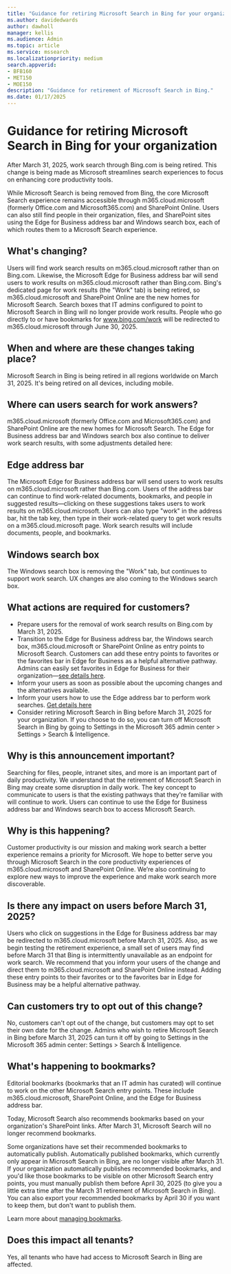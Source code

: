 ```yaml
---
title: "Guidance for retiring Microsoft Search in Bing for your organization"
ms.author: davidedwards
author: dawholl
manager: kellis
ms.audience: Admin
ms.topic: article
ms.service: mssearch
ms.localizationpriority: medium
search.appverid:
- BFB160
- MET150
- MOE150
description: "Guidance for retirement of Microsoft Search in Bing."
ms.date: 01/17/2025
---
```


# Guidance for retiring Microsoft Search in Bing for your organization

After March 31, 2025, work search through Bing.com is being retired. This change is being made as Microsoft streamlines search experiences to focus on enhancing core productivity tools.

While Microsoft Search is being removed from Bing, the core Microsoft Search experience remains accessible through m365.cloud.microsoft (formerly Office.com and Microsoft365.com) and SharePoint Online. Users can also still find people in their organization, files, and SharePoint sites using the Edge for Business address bar and Windows search box, each of which routes them to a Microsoft Search experience.

## What's changing?

Users will find work search results on m365.cloud.microsoft rather than on Bing.com. Likewise, the Microsoft Edge for Business address bar will send users to work results on m365.cloud.microsoft rather than Bing.com. Bing's dedicated page for work results (the "Work" tab) is being retired, so m365.cloud.microsoft and SharePoint Online are the new homes for Microsoft Search. Search boxes that IT admins configured to point to Microsoft Search in Bing will no longer provide work results. People who go directly to or have bookmarks for www.bing.com/work will be redirected to m365.cloud.microsoft through June 30, 2025.

## When and where are these changes taking place? 

Microsoft Search in Bing is being retired in all regions worldwide on March 31, 2025. It's being retired on all devices, including mobile. 

## Where can users search for work answers? 

m365.cloud.microsoft (formerly Office.com and Microsoft365.com) and SharePoint Online are the new homes for Microsoft Search. The Edge for Business address bar and Windows search box also continue to deliver work search results, with some adjustments detailed here: 

## Edge address bar 

The Microsoft Edge for Business address bar will send users to work results on m365.cloud.microsoft rather than Bing.com. Users of the address bar can continue to find work-related documents, bookmarks, and people in suggested results—clicking on these suggestions takes users to work results on m365.cloud.microsoft. Users can also type "work" in the address bar, hit the tab key, then type in their work-related query to get work results on a m365.cloud.microsoft page. Work search results will include documents, people, and bookmarks.

## Windows search box 

The Windows search box is removing the "Work" tab, but continues to support work search. UX changes are also coming to the Windows search box.

## What actions are required for customers? 

- Prepare users for the removal of work search results on Bing.com by March 31, 2025.
- Transition to the Edge for Business address bar, the Windows search box, m365.cloud.microsoft or SharePoint Online as entry points to Microsoft Search. Customers can add these entry points to favorites or the favorites bar in Edge for Business as a helpful alternative pathway. Admins can easily set favorites in Edge for Business for their organization—[see details here](/deployedge/edge-learnmore-provision-favorites).
- Inform your users as soon as possible about the upcoming changes and the alternatives available.
- Inform your users how to use the Edge address bar to perform work searches. [Get details here](/MicrosoftSearch/retirement-microsoft-search-bing#edge-address-bar)
- Consider retiring Microsoft Search in Bing before March 31, 2025 for your organization. If you choose to do so, you can turn off Microsoft Search in Bing by going to Settings in the Microsoft 365 admin center > Settings > Search & Intelligence.

## Why is this announcement important?  

Searching for files, people, intranet sites, and more is an important part of daily productivity. We understand that the retirement of Microsoft Search in Bing may create some disruption in daily work. The key concept to communicate to users is that the existing pathways that they're familiar with will continue to work. Users can continue to use the Edge for Business address bar and Windows search box to access Microsoft Search. 

## Why is this happening?

Customer productivity is our mission and making work search a better experience remains a priority for Microsoft. We hope to better serve you through Microsoft Search in the core productivity experiences of m365.cloud.microsoft and SharePoint Online. We’re also continuing to explore new ways to improve the experience and make work search more discoverable.

## Is there any impact on users before March 31, 2025? 

Users who click on suggestions in the Edge for Business address bar may be redirected to m365.cloud.microsoft before March 31, 2025. Also, as we begin testing the retirement experience, a small set of users may find before March 31 that Bing is intermittently unavailable as an endpoint for work search. We recommend that you inform your users of the change and direct them to m365.cloud.microsoft and SharePoint Online instead. Adding these entry points to their favorites or to the favorites bar in Edge for Business may be a helpful alternative pathway.

## Can customers try to opt out of this change? 

No, customers can't opt out of the change, but customers may opt to set their own date for the change. Admins who wish to retire Microsoft Search in Bing before March 31, 2025 can turn it off by going to Settings in the Microsoft 365 admin center: Settings > Search & Intelligence. 

## What's happening to bookmarks? 

Editorial bookmarks (bookmarks that an IT admin has curated) will continue to work on the other Microsoft Search entry points. These include m365.cloud.microsoft, SharePoint Online, and the Edge for Business address bar.  

Today, Microsoft Search also recommends bookmarks based on your organization's SharePoint links. After March 31, Microsoft Search will no longer recommend bookmarks.  

Some organizations have set their recommended bookmarks to automatically publish. Automatically published bookmarks, which currently only appear in Microsoft Search in Bing, are no longer visible after March 31. If your organization automatically publishes recommended bookmarks, and you'd like those bookmarks to be visible on other Microsoft Search entry points, you must manually publish them before April 30, 2025 (to give you a little extra time after the March 31 retirement of Microsoft Search in Bing). You can also export your recommended bookmarks by April 30 if you want to keep them, but don't want to publish them.

Learn more about [managing bookmarks](/microsoftsearch/manage-bookmarks). 

## Does this impact all tenants? 

Yes, all tenants who have had access to Microsoft Search in Bing are affected.